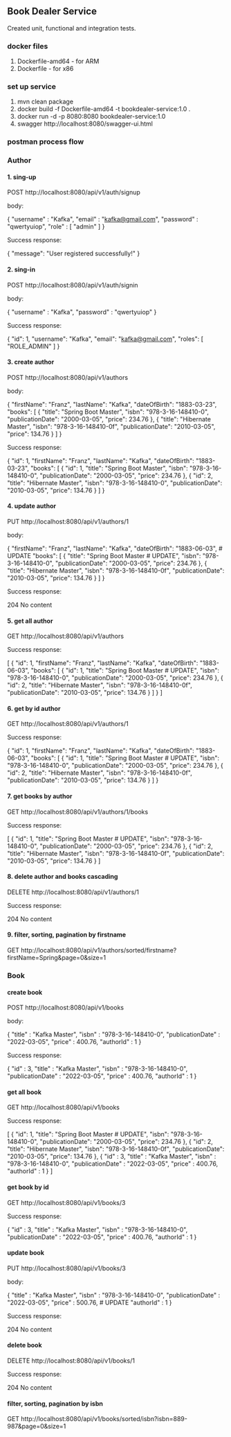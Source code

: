 ## Book Dealer Service

Created unit, functional and integration tests.

### docker files
1. Dockerfile-amd64 - for ARM
2. Dockerfile - for x86

### set up service
1. mvn clean package
2. docker build -f Dockerfile-amd64 -t bookdealer-service:1.0 .
3. docker run -d -p 8080:8080 bookdealer-service:1.0
4. swagger http://localhost:8080/swagger-ui.html

### postman process flow

### Author

#### 1. sing-up
   
POST http://localhost:8080/api/v1/auth/signup

body:

{
"username" : "Kafka",
"email" : "kafka@gmail.com",
"password" : "qwertyuiop",
"role" : [
"admin"
]
}

Success response:

{
"message": "User registered successfully!"
}

#### 2. sing-in

POST http://localhost:8080/api/v1/auth/signin

body:

{
"username" : "Kafka",
"password" : "qwertyuiop"
}

Success response:

{
"id": 1,
"username": "Kafka",
"email": "kafka@gmail.com",
"roles": [
"ROLE_ADMIN"
]
}

#### 3. create author

POST http://localhost:8080/api/v1/authors

body:

{
"firstName": "Franz",
"lastName": "Kafka",
"dateOfBirth": "1883-03-23",
"books": [
{
"title": "Spring Boot Master",
"isbn": "978-3-16-148410-0",
"publicationDate": "2000-03-05",
"price": 234.76
},
{
"title": "Hibernate Master",
"isbn": "978-3-16-148410-0f",
"publicationDate": "2010-03-05",
"price": 134.76
}
]
}

Success response:

{
"id": 1,
"firstName": "Franz",
"lastName": "Kafka",
"dateOfBirth": "1883-03-23",
"books": [
{
"id": 1,
"title": "Spring Boot Master",
"isbn": "978-3-16-148410-0",
"publicationDate": "2000-03-05",
"price": 234.76
},
{
"id": 2,
"title": "Hibernate Master",
"isbn": "978-3-16-148410-0",
"publicationDate": "2010-03-05",
"price": 134.76
}
]
}

#### 4. update author

PUT http://localhost:8080/api/v1/authors/1

body:

{
"firstName": "Franz",
"lastName": "Kafka",
"dateOfBirth": "1883-06-03", # UPDATE
"books": [
{
"title": "Spring Boot Master # UPDATE",
"isbn": "978-3-16-148410-0",
"publicationDate": "2000-03-05",
"price": 234.76
},
{
"title": "Hibernate Master",
"isbn": "978-3-16-148410-0f",
"publicationDate": "2010-03-05",
"price": 134.76
}
]
}

Success response:

204 No content

#### 5. get all author

GET http://localhost:8080/api/v1/authors

Success response:

[
{
"id": 1,
"firstName": "Franz",
"lastName": "Kafka",
"dateOfBirth": "1883-06-03",
"books": [
{
"id": 1,
"title": "Spring Boot Master # UPDATE",
"isbn": "978-3-16-148410-0",
"publicationDate": "2000-03-05",
"price": 234.76
},
{
"id": 2,
"title": "Hibernate Master",
"isbn": "978-3-16-148410-0f",
"publicationDate": "2010-03-05",
"price": 134.76
}
]
}
]

#### 6. get by id author

GET http://localhost:8080/api/v1/authors/1

Success response:

{
"id": 1,
"firstName": "Franz",
"lastName": "Kafka",
"dateOfBirth": "1883-06-03",
"books": [
{
"id": 1,
"title": "Spring Boot Master # UPDATE",
"isbn": "978-3-16-148410-0",
"publicationDate": "2000-03-05",
"price": 234.76
},
{
"id": 2,
"title": "Hibernate Master",
"isbn": "978-3-16-148410-0f",
"publicationDate": "2010-03-05",
"price": 134.76
}
]
}


#### 7. get books by author

GET http://localhost:8080/api/v1/authors/1/books

Success response:

[
{
"id": 1,
"title": "Spring Boot Master # UPDATE",
"isbn": "978-3-16-148410-0",
"publicationDate": "2000-03-05",
"price": 234.76
},
{
"id": 2,
"title": "Hibernate Master",
"isbn": "978-3-16-148410-0f",
"publicationDate": "2010-03-05",
"price": 134.76
}
]

#### 8. delete author and books cascading

DELETE http://localhost:8080/api/v1/authors/1

Success response:

204 No content

#### 9. filter, sorting, pagination by firstname

GET http://localhost:8080/api/v1/authors/sorted/firstname?firstName=Spring&page=0&size=1

### Book

#### create book

POST http://localhost:8080/api/v1/books

body:

{
"title" : "Kafka Master",
"isbn" : "978-3-16-148410-0",
"publicationDate" : "2022-03-05",
"price" : 400.76,
"authorId" : 1
}

Success response:

{
"id" : 3,
"title" : "Kafka Master",
"isbn" : "978-3-16-148410-0",
"publicationDate" : "2022-03-05",
"price" : 400.76,
"authorId" : 1
}

#### get all book

GET http://localhost:8080/api/v1/books

Success response:

[
{
"id": 1,
"title": "Spring Boot Master # UPDATE",
"isbn": "978-3-16-148410-0",
"publicationDate": "2000-03-05",
"price": 234.76
},
{
"id": 2,
"title": "Hibernate Master",
"isbn": "978-3-16-148410-0f",
"publicationDate": "2010-03-05",
"price": 134.76
},
{
"id" : 3,
"title" : "Kafka Master",
"isbn" : "978-3-16-148410-0",
"publicationDate" : "2022-03-05",
"price" : 400.76,
"authorId" : 1
}
]

#### get book by id

GET http://localhost:8080/api/v1/books/3

Success response:

{
"id" : 3,
"title" : "Kafka Master",
"isbn" : "978-3-16-148410-0",
"publicationDate" : "2022-03-05",
"price" : 400.76,
"authorId" : 1
}

#### update book

PUT http://localhost:8080/api/v1/books/3

body:

{
"title" : "Kafka Master",
"isbn" : "978-3-16-148410-0",
"publicationDate" : "2022-03-05",
"price" : 500.76, # UPDATE
"authorId" : 1
}

Success response:

204 No content

#### delete book

DELETE http://localhost:8080/api/v1/books/1

Success response:

204 No content

#### filter, sorting, pagination by isbn

GET http://localhost:8080/api/v1/books/sorted/isbn?isbn=889-987&page=0&size=1

